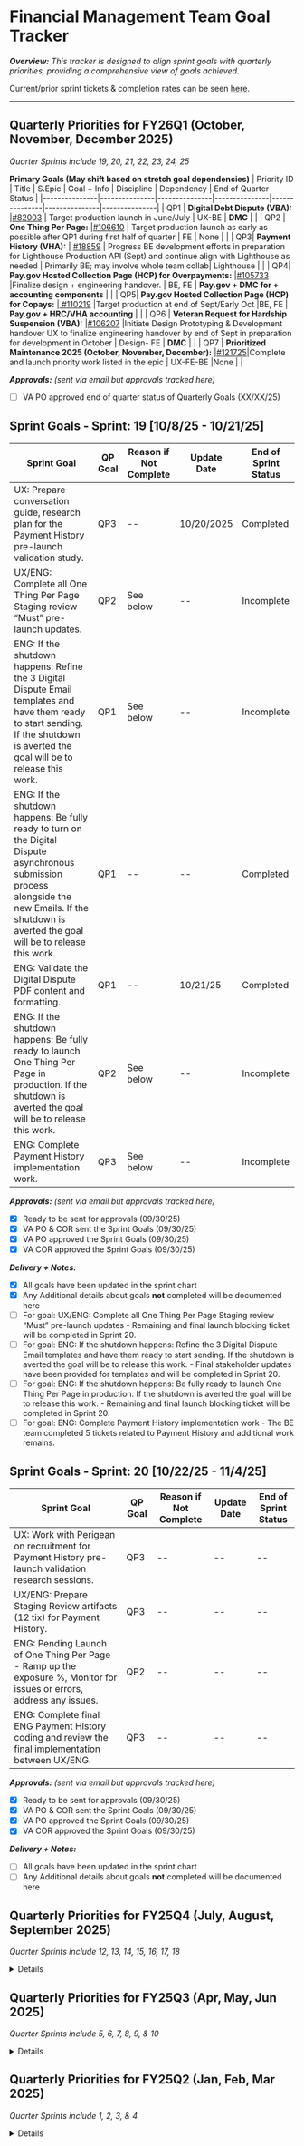 
# Financial Management Team Goal Tracker  
_**Overview:** This tracker is designed to align sprint goals with quarterly priorities, providing a comprehensive view of goals achieved._ 

Current/prior sprint tickets & completion rates can be seen [here](https://github.com/orgs/department-of-veterans-affairs/projects/1514/views/2?sliceBy%5Bvalue%5D=Sprint+1).

---

## Quarterly Priorities for FY26Q1 (October, November, December 2025)  
*Quarter Sprints include 19, 20, 21, 22, 23, 24, 25*
    
**Primary Goals (May shift based on stretch goal dependencies)**
| Priority ID | Title | S.Epic |  Goal + Info |  Discipline | Dependency |  End of Quarter Status |
|---------------|---------------|---------------|---------------|---------------|---------------|---------------|
| QP1 | **Digital Debt Dispute (VBA):**  |[#82003](https://github.com/department-of-veterans-affairs/va.gov-team/issues/82003)  | Target production launch in June/July | UX-BE | **DMC** | |
| QP2 | **One Thing Per Page:** |[#106610](https://github.com/department-of-veterans-affairs/va.gov-team/issues/106610)  | Target production launch as early as possible after QP1 during first half of quarter  | FE | None |  |
| QP3| **Payment History (VHA):**  | [#18859](https://github.com/department-of-veterans-affairs/va.gov-team/issues/18859) | Progress BE development efforts in preparation for Lighthouse Production API (Sept) and continue align with Lighthouse as needed | Primarily BE; may involve whole team collab| Lighthouse |   |
| QP4| **Pay.gov Hosted Collection Page (HCP) for Overpayments:**  |[#105733](https://github.com/department-of-veterans-affairs/va.gov-team/issues/105733)  |Finalize design + engineering handover.   | BE, FE | **Pay.gov + DMC for <Receivable ID> + accounting components** |   |
| QP5| **Pay.gov Hosted Collection Page (HCP) for Copays:**  |[ #110219](https://github.com/orgs/department-of-veterans-affairs/projects/1514/views/18?pane=issue&itemId=111610681&issue=department-of-veterans-affairs%7Cva.gov-team%7C110219)  |Target production at end of Sept/Early Oct   |BE, FE | **Pay.gov + HRC/VHA accounting** |  |
| QP6 | **Veteran Request for Hardship Suspension (VBA):** |[#106207](https://github.com/department-of-veterans-affairs/va.gov-team/issues/106207)  |Initiate Design Prototyping & Development handover  UX to finalize engineering handover by end of Sept in preparation for development in October  | Design- FE | **DMC** |  |
| QP7 | **Prioritized Maintenance 2025 (October, November, December):**  |[#121725](https://github.com/department-of-veterans-affairs/va.gov-team/issues/121725)|Complete and launch priority work listed in the epic | UX-FE-BE |None  |  |

**_Approvals:_** _(sent via email but approvals tracked here)_
 - [ ] VA PO approved end of quarter status of Quarterly Goals (XX/XX/25) 

## Sprint Goals - Sprint: 19 [10/8/25 - 10/21/25]  
| Sprint Goal | QP Goal  | Reason if Not Complete | Update Date | End of Sprint Status |
|--|--|--|--|--|
|UX: Prepare conversation guide, research plan for the Payment History pre-launch validation study.| QP3 |--|10/20/2025|Completed|
|UX/ENG: Complete all One Thing Per Page Staging review “Must” pre-launch updates.| QP2 |See below|--|Incomplete|
|ENG: If the shutdown happens: Refine the 3 Digital Dispute Email templates and have them ready to start sending. If the shutdown is averted the goal will be to release this work.| QP1 |See below|--|Incomplete|
|ENG: If the shutdown happens: Be fully ready to turn on the Digital Dispute asynchronous submission process alongside the new Emails. If the shutdown is averted the goal will be to release this work.| QP1 |--|--|Completed|
|ENG: Validate the Digital Dispute PDF content and formatting.| QP1 |--|10/21/25|Completed|
|ENG: If the shutdown happens: Be fully ready to launch One Thing Per Page in production. If the shutdown is averted the goal will be to release this work.| QP2 |See below|--|Incomplete|
|ENG: Complete Payment History implementation work.| QP3 |See below|--|Incomplete|

**_Approvals:_** _(sent via email but approvals tracked here)_
 - [X] Ready to be sent for approvals (09/30/25)
 - [X] VA PO & COR sent the Sprint Goals (09/30/25)
 - [X] VA PO approved the Sprint Goals (09/30/25)
 - [X] VA COR approved the Sprint Goals (09/30/25)
 
**_Delivery + Notes:_**
- [X] All goals have been updated in the sprint chart
- [X] Any Additional details about goals **not** completed will be documented here
- [ ] For goal: UX/ENG: Complete all One Thing Per Page Staging review “Must” pre-launch updates - Remaining and final launch blocking ticket will be completed in Sprint 20.
- [ ] For goal: ENG: If the shutdown happens: Refine the 3 Digital Dispute Email templates and have them ready to start sending. If the shutdown is averted the goal will be to release this work. - Final stakeholder updates have been provided for     templates and will be completed in Sprint 20.
- [ ] For goal: ENG: If the shutdown happens: Be fully ready to launch One Thing Per Page in production. If the shutdown is averted the goal will be to release this work. - Remaining and final launch blocking ticket will be completed in Sprint 20.
- [ ] For goal: ENG: Complete Payment History implementation work - The BE team completed 5 tickets related to Payment History and additional work remains. 

## Sprint Goals - Sprint: 20 [10/22/25 - 11/4/25]  
| Sprint Goal | QP Goal  | Reason if Not Complete | Update Date | End of Sprint Status |
|--|--|--|--|--|
|UX: Work with Perigean on recruitment for Payment History pre-launch validation research sessions.| QP3 |--|--|--|
|UX/ENG: Prepare Staging Review artifacts (12 tix) for Payment History.| QP3 |--|--|--|
|ENG: Pending Launch of One Thing Per Page - Ramp up the exposure %, Monitor for issues or errors, address any issues.| QP2 |--|--|--|
|ENG: Complete final ENG Payment History coding and review the final implementation between UX/ENG.| QP3 |--|--|--|

**_Approvals:_** _(sent via email but approvals tracked here)_
 - [X] Ready to be sent for approvals (09/30/25)
 - [X] VA PO & COR sent the Sprint Goals (09/30/25)
 - [X] VA PO approved the Sprint Goals (09/30/25)
 - [X] VA COR approved the Sprint Goals (09/30/25)
 
**_Delivery + Notes:_**
- [ ] All goals have been updated in the sprint chart
- [ ] Any Additional details about goals **not** completed will be documented here

## Quarterly Priorities for FY25Q4 (July, August, September 2025)  
*Quarter Sprints include 12, 13, 14, 15, 16, 17, 18*

<details>
    
**Primary Goals (May shift based on stretch goal dependencies)**
| Priority ID | Title | S.Epic |  Goal + Info |  Discipline | Dependency |  End of Quarter Status |
|---------------|---------------|---------------|---------------|---------------|---------------|---------------|
| QP1 | **Digital Debt Dispute (VBA):**  |[#82003](https://github.com/department-of-veterans-affairs/va.gov-team/issues/82003)  | Target production launch in June/July | UX-BE | **DMC** | |
| QP2 | **One Thing Per Page:** |[#106610](https://github.com/department-of-veterans-affairs/va.gov-team/issues/106610)  | Target production launch as early as possible after QP1 during first half of quarter  | FE | None |  |
| QP3| **Payment History (VHA):**  | [#18859](https://github.com/department-of-veterans-affairs/va.gov-team/issues/18859) | Progress BE development efforts in preparation for Lighthouse Production API (Sept) and continue align with Lighthouse as needed | Primarily BE; may involve whole team collab| Lighthouse |   |
| QP4| **Pay.gov Hosted Collection Page (HCP) for Overpayments:**  |[#105733](https://github.com/department-of-veterans-affairs/va.gov-team/issues/105733)  |Finalize design + engineering handover.   | BE, FE | **Pay.gov + DMC for <Receivable ID> + accounting components** |   |
| QP5| **Pay.gov Hosted Collection Page (HCP) for Copays:**  |[ #110219](https://github.com/orgs/department-of-veterans-affairs/projects/1514/views/18?pane=issue&itemId=111610681&issue=department-of-veterans-affairs%7Cva.gov-team%7C110219)  |Target production at end of Sept/Early Oct   |BE, FE | **Pay.gov + HRC/VHA accounting** |  |
| QP6 | **Veteran Request for Hardship Suspension (VBA):** |[#106207](https://github.com/department-of-veterans-affairs/va.gov-team/issues/106207)  |Initiate Design Prototyping & Development handover  UX to finalize engineering handover by end of Sept in preparation for development in October  | Design- FE | **DMC** |  |
| QP7 | **Indirect Initiative Priority Work:**  | [#112855](https://github.com/department-of-veterans-affairs/va.gov-team/issues/112855)|Complete and launch priority work listed in the epic | UX-FE-BE |None  |  |

**Priorities by Discipline (LOE)**
| UX - Design Priorities | UX - Research Priorities | FE Priorities | BE Priorities |
|---------------|---------------|---------------|---------------|
|Zero silent failure launch alignment (Xsmall)|Digital dispute CANARY testing (small)|Digital dispute (small)|Digital dispute (small)|
|1TTP launch alignment (Xsmall)|Payment History Research PRELAUNCH USABILITY  (medium)|1TTP (medium)|Zero Silent Failure (?)|
|Payment history launch alignment/review implementation (Xsmall)|Pay.gov (small)|Payment History (Large)|Payment History (Large)|
|Pay.gov COPAY - finalize designs , eng handover, launch alignment (medium+)|One VA debt letter research (small)|Pay.gov COPAY (medium)|Pay.gov COPAY (medium+)|
|pay.govOVERPAYMENTS - finalize designs , eng handover, launch alignment (small+)| | |Reinstate emails (xsmall)|
|Hardship Suspension (medium)| | | |
|**UX - Design Dependencies**|**UX - Research Dependencies**|**FE Dependencies**|**BE Dependencies**|
|:white_large_square: Lighthouse|:white_large_square: Lighthouse|&#x2611; Lighthouse|&#x2611; Lighthouse|
|&#x2611; DMC/IDT|&#x2611; DMC/IDT|&#x2611; DMC/IDT|&#x2611; DMC/IDT|
|:white_large_square: VBS/Huron|:white_large_square: VBS/Huron|:white_large_square: VBS/Huron|:white_large_square: VBS/Huron|
|&#x2611; Pay.gov|&#x2611; Pay.gov|&#x2611; Pay.gov|&#x2611; Pay.gov|

**_Approvals:_** _(sent via email but approvals tracked here)_
 - [ ] VA PO approved end of quarter status of Quarterly Goals (0x/xx/25)

## Sprint Goals - Sprint: 12 [7/2/25 - 7/15/25]  
| Sprint Goal | QP Goal  | Reason if Not Complete | Update Date | End of Sprint Status |
|--|--|--|--|--|
|UX: Support Engineering team in addressing Staging Review feedback to ensure Digital Dispute is release-ready (Including canary testing with Veterans).| QP1 |--|7/15/25|Complete|
|UX: Complete Figma user flows for Hardship Suspension.| QP5 |--|7/14/25|Complete|
|UX: Refine and document the UX research process for studies to include use of Copilot (AI tool).| QPX |--|7/15/25|Complete|
|ENG: Complete existing front end Digital Dispute launch-blocking tickets from the Staging Review (10 pts).| QP1 |--|7/15/25|Complete|
|ENG: Create Digital Dispute multiple submission database schemas. | QP1 |--|7/10/25|Complete|
|ENG: Address upstream server VBA job submission errors.| QPX |--|7/10/25|Complete|

**_Approvals:_** _(sent via email but approvals tracked here)_
 - [X] Ready to be sent for approvals (06/30/25)
 - [X] VA PO & COR sent the Sprint Goals (06/30/25)
 - [X] VA PO approved the Sprint Goals (07/02/25)
 - [X] VA COR approved the Sprint Goals (07/02/25)
 
**_Delivery + Notes:_**
- [X] All goals have been updated in the sprint chart
- [X] Any Additional details about goals **not** completed will be documented here
  - For goal - ENG: Address upstream server VBA job submission errors. This was completed on the 10th, but in addition to the goal's scope the BE ENG team created an additional task to enhance the submission error correction ensuring a higher quality of the initial solution. This can be seen in ticket: Implement 5655 Submission Job Spike Solution
#113523

## Sprint Goals - Sprint: 13 [7/16/25 - 7/29/25]  
| Sprint Goal | QP Goal  | Reason if Not Complete | Update Date | End of Sprint Status |
|--|--|--|--|--|
|UX: Share the Digital Dispute designs with the DMC for them to review and understand what Veterans will be seeing on the Debt Portal to facilitate seamless follow up with them during call support.| QP1 |--|--|Completed|
|UX: Review designs for pay.gov with ENG and determine implementability.| QP3 |--|--|Completed|
|UX: Refine content for Hardship Suspension with the Content Team.| QP5 |--|--|Completed|
|ENG: Launch Digital Dispute.| QP1 |--|--|Completed|
|ENG: Observe Digital Dispute submissions. Create report of request/response times and determine if we need to move request to DMC to a Sidekiq job. | QP1 |--|--|Completed|
|ENG: Develop a plan if Digital Dispute needs to move to a DMC Sidekiq job.| QP1 |--|--|Completed|
|ENG: Pay.gov MOU filled out and some next steps determined.| QP3 |--|--|Completed|

**_Approvals:_** _(sent via email but approvals tracked here)_
 - [X] Ready to be sent for approvals (07/14/25)
 - [X] VA PO & COR sent the Sprint Goals (07/14/25)
 - [X] VA PO approved the Sprint Goals (07/16/25)
 - [x] VA COR approved the Sprint Goals (07/17/25)
 
**_Delivery + Notes:_**
- [X] All goals have been updated in the sprint chart
- [ ] Any Additional details about goals **not** completed will be documented here

## Sprint Goals - Sprint: 14 [7/30/25 - 8/12/25]  
| Sprint Goal | QP Goal  | Reason if Not Complete | Update Date | End of Sprint Status |
|--|--|--|--|--|
|UX/ENG: Confirm the fields, data point mapping and format of the Lighthouse API for VHA payment history based on Fall 2024 study recommendations aka "paper testing".| QP3 |--|8/5/25|Completed|
|UX: Refine the Pay.gov mockups based on the feedback from our discussion with the FE team.| QP4 |--|8/12/25|Completed|
|UX: Create user flows & mockups for Hardship Suspension that are user-friendly and meet DMC's requirements.| QP6 |--|8/8/25|Completed|
|ENG: Complete 8 points of remaining Digital Dispute work addressing the 4 remaining staging review feedback tickets.| QP1 |3 of the 4 tickets are closed|8/12/25|Incomplete|
|ENG: Investigate next steps for submissions via Sharepoint and determine how to proceed.| QP7 |--|7/31/25|Completed|

**_Approvals:_** _(sent via email but approvals tracked here)_
 - [X] Ready to be sent for approvals (07/28/25)
 - [X] VA PO & COR sent the Sprint Goals (07/28/25)
 - [X] VA PO approved the Sprint Goals (07/31/25)
 - [X] VA COR approved the Sprint Goals (07/31/25)
 
**_Delivery + Notes:_**

- [X] All goals have been updated in the sprint chart
- [X] Any Additional details about goals **not** completed will be documented here
- ENG: Complete 8 points of remaining Digital Dispute work addressing the 4 remaining staging review feedback tickets.
  - 3 of the 4 tickets were completed, however the 4th ticket [DD Contact Information Layout - Consolidated #109263 #113026](https://github.com/department-of-veterans-affairs/va.gov-team/issues/115664) was a consolidation of 2 items and unfortunatelly rolled into the next sprint.
  - Additional investigation and collaboration with platform is required for this item and those resources are being contacted.

## Sprint Goals - Sprint: 15 [8/13/25 - 8/26/25]  
| Sprint Goal | QP Goal  | Reason if Not Complete | Update Date | End of Sprint Status |
|--|--|--|--|--|
|UX/ENG: Collaborate on the One Thing Per Page initiative by reviewing the implementation to align technical requirements with design standards.| QP2 |--|08/13/25|Completed|
|UX: Be prepared to meet with stakeholders to review the current user flows and designs for Pay.gov overpayments and document feedback. | QP4 |--|08/26/25|Completed|
|ENG: Complete the remaining 4 Front End tickets for the One Thing Per Page initiative.| QP2 |--|--|Incomplete|
|ENG: Prepare items for upcoming One Thing Per Page Staging Review: QA Artifacts, Analytics request, Release Plan, and Playbook.| QP2 |--|--|Incomplete|
|ENG: Update the Debt Portal of Notice of Rights Modals and PDF to reflect the updated language.| QP7 |--|08/15/25|Completed|

**_Approvals:_** _(sent via email but approvals tracked here)_
 - [X] Ready to be sent for approvals (08/12/25)
 - [X] VA PO & COR sent the Sprint Goals (08/12/25)
 - [X] VA PO approved the Sprint Goals (08/13/25)
 - [X] VA COR approved the Sprint Goals (08/13/25)
 
**_Delivery + Notes:_**
- [X] All goals have been updated in the sprint chart
- [X] Any Additional details about goals **not** completed will be documented here
- ENG: Complete the remaining 4 Front End tickets for the One Thing Per Page initiative
      - 3 of the 4 tickets were completed, however the 4th ticket is ready to be merged and is in Validate, awaiting Platform's direction on which component to use.
- ENG: Prepare items for upcoming One Thing Per Page Staging Review: QA Artifacts, Analytics request, Release Plan, and Playbook.
      - These artifacts are still in progress.

## Sprint Goals - Sprint: 16 [8/27/25 - 9/9/25]  
| Sprint Goal | QP Goal  | Reason if Not Complete | Update Date | End of Sprint Status |
|--|--|--|--|--|
|UX: Update pay.gov overpayment designs after receiving stakeholder feedback.| QP4 |--|09/08/25|Completed|
|UX: Create designs to improve readability of payment history pages with lengthy statements by adding a pagination component. | QP3 |--|09/05/25|Completed|
|ENG: In accordance with Platform updates, address imposter components related to continue and back buttons.| QP7 |--|--|Incomplete|
|ENG: Finalize remaining artifacts for One Thing Per Page Staging Review:  QA Artifacts, Release Plan, and Playbook.| QP2 |--|09/09/25|Completed|
|ENG: Prepare to submit 3 payment history PR’s for Platform approval (without merging) in preparation for Lighthouse API credentials.| QP3 |--|09/08/25|Completed|

**_Approvals:_** _(sent via email but approvals tracked here)_
 - [X] Ready to be sent for approvals (08/26/25)
 - [X] VA PO & COR sent the Sprint Goals (08/26/25)
 - [X] VA PO approved the Sprint Goals (08/27/25)
 - [X] VA COR approved the Sprint Goals (08/27/25)
 
**_Delivery + Notes:_**
- [X] Any Additional details about goals **not** completed will be documented here
- ENG: In accordance with Platform updates, address imposter components related to continue and back buttons.
     -This ticket was moved out of the sprint to prioritize a more pressing initiative.

## Sprint Goals - Sprint: 17 [9/10/25 - 9/23/25]  
| Sprint Goal | QP Goal  | Reason if Not Complete | Update Date | End of Sprint Status |
|--|--|--|--|--|
|UX: Review the designs and userflows for pay.gov overpayments with ENG and determine feasibility and update mockups accordingly.| QP4 |--|09/16/25|Completed|
|UX: Investigate, identify and work with stakeholders on ways to improve the Marital Status question on the FSR, to cover all situations/scenarios referenced in the Medallia reports.| QP7 |--|09/23/25|Completed|
|ENG: Launch the refactored, asynchronous Sidekiq job for Digital Dispute and monitor metrics, including creation of monitors for critical metrics.| QP1 |--|9/22/25|Completed|
|ENG: Complete all remaining One Thing Per Page work and book Staging Review.| QP2 |--|09/23/25|Completed|

**_Approvals:_** _(sent via email but approvals tracked here)_
 - [X] Ready to be sent for approvals (09/08/25)
 - [X] VA PO & COR sent the Sprint Goals (09/08/25)
 - [X] VA PO approved the Sprint Goals (09/15/25)
 - [X] VA COR approved the Sprint Goals (09/15/25)
 
**_Delivery + Notes:_**
- [X] All goals have been updated in the sprint chart
- [ ] Any Additional details about goals **not** completed will be documented here

## Sprint Goals - Sprint: 18 [9/24/25 - 10/7/25]  
| Sprint Goal | QP Goal  | Reason if Not Complete | Update Date | End of Sprint Status |
|--|--|--|--|--|
|UX: Add a pagination component to the debt payment history section to improve usability when transaction lines exceed 12 items.| QP3 |--|--|Incomplete|
|UX: Review the VBA diary codes, and update messages to ensure clarity and user understanding.| QP7 |--|--|Incomplete|
|UX: Share Hardship Suspension mockups with the client, capture feedback, and refine designs as needed.| QP6 |--|10/02/25|Completed|
|UX: Report on Veteran survey feedback from September 2025 to identify and prioritize problems users encounter in the VA.gov financial management experience.| QP7 |--|--|Incomplete|
|UX: Improve clarity of the Marital Status question on the FSR, in response to Medallia feedback.| QP7 |--|10/07/25|Completed|
|ENG: Ensure all 3 individual emails are set up correctly for Digital Dispute (Failure, In Progress, and Received).| QP1 |--|10/06/25|Completed|
|ENG: Complete all ADE feedback for OTPP launch.| QP2 |--|09/26/25|Completed|
|ENG: Continue to drive towards being release ready for the updated Payment History work by identifying all remaining work and BE focusing (4 out of 5 planned tickets) on this initiative. | QP3 |--|10/07/25|Completed|

**_Approvals:_** _(sent via email but approvals tracked here)_
 - [X] Ready to be sent for approvals (09/23/25)
 - [X] VA PO & COR sent the Sprint Goals (09/23/25)
 - [X] VA PO approved the Sprint Goals (09/24/25)
 - [X] VA COR approved the Sprint Goals (09/24/25)
 
**_Delivery + Notes:_**
- [X] All goals have been updated in the sprint chart
- [X] Any Additional details about goals **not** completed will be documented here
- UX: Add a pagination component to the debt payment history section to improve usability when transaction lines exceed 12 items. - This work will continue on as input is needed from the Platform Design Team due to a pagination error/bug.
- UX: Review the VBA diary codes, and update messages to ensure clarity and user understanding. - This work will roll into the next sprint, as alignment is needed amongst all stakeholders before Veteran facing messages can be refined and updated.
- UX: Report on Veteran survey feedback from September 2025 to identify and prioritize problems users encounter in the VA.gov financial management experience. - Per PO guidance, the team pivoted from this work to focus on the upcoming Payment History usability study preparation.

---

</details>

## Quarterly Priorities for FY25Q3 (Apr, May, Jun 2025)  
*Quarter Sprints include 5, 6, 7, 8, 9, & 10*

<details>
    
</br> **Primary Goals (May shift based on stretch goal dependencies)**
    
| Priority ID | Description | S.Epic | Relevant Dates |  Notes |  End of Quarter Status |
|-------------|---------------|-----------------|---------------|  ---------------|   ---------------| 
| QP1 | **Zero Silent Failure Alignment:** Implement call back functionality and 3 email templates for asynchronous submission pattern|[#106206](https://github.com/department-of-veterans-affairs/va.gov-team/issues/106206)  | Implement ASAP- before April 22, 2025 | **[UX+BE]** Tied to OCTO Silent Failure Initiative  | Work on this was paused for Digital Dispute and remainign items will be addressed in the Indirect Initiative Priority Work epic #112855 next quarter. |
| QP2 |  **One VA Debt Letter:** Launch in production *| [#84175](https://github.com/department-of-veterans-affairs/va.gov-team/issues/84175) | Launch in Prodution Goal: ~~March~~ Early April 2025 | **[UX+FE+BE]** Legislative Requirement: Veterans Benefit Transition​ Act of 2018 ( year 7) |Launched on April 30, 2025  |
| QP3 |  **Update 5655 Wizard to new task flow:** Launch updates in production *| [#48133](https://github.com/orgs/department-of-veterans-affairs/projects/1514/views/6?pane=issue&itemId=88349041&issue=department-of-veterans-affairs%7Cva.gov-team%7C48133)|  | **[UX+FE]**  Dependent on CAIA team collaboration | Launched in production May 6, 2025    ||
| QP4  | **Digital Debt Dispute (VBA):** Target Launch in production *| [#82003](https://github.com/department-of-veterans-affairs/va.gov-team/issues/82003) | Target Launch in Production ~~May 28, 25~~ - updated to end of June due to DMC bandwidth constraints |**[UX+FE+BE]**   | Due to launch blocking items the launch was delayed into the next sprint, but will launch in the first sprit of the next quarter. |
| QP5 | **One Thing Per Page** | [#106610](https://github.com/department-of-veterans-affairs/va.gov-team/issues/106610)|Target launch end of quarter | **[UX+FE]** Plan to extract 1TTP from VHA Payment History work to expedite implementation | Partially Complete, UX has completed their portion and FE had to shift to Digital Dispute. This will finish development and release early next quarter. |
| QP6 | **Pay.gov Hosted Collection Page (HCP) for Overpayments:** Discovery & Design Prototyping *| [#105733](https://github.com/department-of-veterans-affairs/va.gov-team/issues/105733)  |  |**[UX]**  | Complete for phase 1 - UX needs to review with ENG on the implimnetation verification. |
| QP7 | **Mobile App:** Collaborate with MFS (Mobile Feature Support) team to add overpayment debt information into mobile app experience |  [#106209](https://github.com/department-of-veterans-affairs/va.gov-team/issues/106209) | complete initial discovery by end of quarter |**[UX]** MFS team responsible for implementation - FM team with expertise in finance space to collaborate closely with MFS | Complete, any additional support will be captured in the Indirect Initiative Priority Work epic #112855 next quarter.  |
| QP8 | **Veteran Request for Hardship Suspension (VBA):** Discovery & Design Prototyping * | [#106207](https://github.com/department-of-veterans-affairs/va.gov-team/issues/106207) |  | **[UX]** | Incomplete - UX is finishing the last 2 tickets for design and user flow. |



**Stretch Goals (Known dependencies may impact)**
| Priority ID | Description | S.Epic | Relevant Dates |  Notes |  End of Quarter Status |
|-------------|---------------|-----------------|---------------|  ---------------| ---------------| 
| QP9 | **VHA Repayment Plan (10-323)**:  Discovery & Design Prototyping *| [#106208](https://github.com/department-of-veterans-affairs/va.gov-team/issues/106208)|   |**[UX]**   ||
| QP10| **Payment History (VHA):** Progress development efforts and continue align with Lighthouse * | [#18859](https://github.com/department-of-veterans-affairs/va.gov-team/issues/18859) | Goal to launch June 2025 or sooner | **[UX+FE+BE]** Tremendous User Value! Dependent on Lighthouse team collaboration to build API|   ||

**_Approvals:_** _(sent via email but approvals tracked here)_
 - [ ] VA PO approved end of quarter status of Quarterly Goals (0x/xx/25)

## Sprint Goals - Sprint: 5 [3/26/25 - 4/8/25]  
| Sprint Goal | QP Goal  | Reason if Not Complete | Update Date | End of Sprint Status |
|--|--|--|--|--|
|UX: Complete the March Medallia Report| QPX |--|04/08/2025|Completed|
|UX: Discovery meeting with Domo Dashboard Users| FY25Q2 QP4 |--|04/07/25|Completed |
|UX: Finalize Medallia analytics data reports to run to inform satisfaction metrics| FY25Q2 QP4 |-- | 04/07/25 | Completed |
|ENG: Initial PR submitted for VA notify callback | QP1 |--|03/28/25|Completed|
|ENG: Address the “must” accessibility feedback for the One VA Debt Letter | QP2 |--|04/07/2025|Completed|
|ENG: Restart Digital Dispute work in preparation for Q3 priorities | QP3 |--|03/28/25|Completed|
|ENG: Updates to FSR based off Veteran feedback such as Removal of $70K limit to retirement funds | QPX |--|03/28/25|Completed|
|ENG: Continue Josh’s access to critical systems and onboarding tasks | QPX |--|04/01/25|Completed|

**_Approvals:_** _(sent via email but approvals tracked here)_
 - [X] Ready to be sent for approvals (03/24/25)
 - [X] VA PO & COR sent the Sprint Goals (03/24/25)
 - [X] VA PO approved the Sprint Goals (03/25/25)
 - [X] VA COR approved the Sprint Goals (03/25/25)
 
**_Delivery + Notes:_**
- [X] All goals have been updated in the sprint chart
- [ ] Any Additional details about goals **not** completed will be documented here

## Sprint Goals - Sprint: 6 [4/9/25 - 4/22/25]  
| Sprint Goal | QP Goal  | Reason if Not Complete | Update Date | End of Sprint Status |
|--|--|--|--|--|
|UX: Refine templates for Zero Silent Failure (Emails 1 & 2)| QP1 |--|4/22/25|Completed|
|UX: Create prototypes for Wizard & Digital Dispute Usability Study| QP3 QP4 |--|4/22/25|Completed|
|UX: Complete the Research plan step 1 for Wizard & Digital Dispute (Write guides) | QP3 QP4 |--|4/22/25|Completed|
|ENG: Complete dev work for One VA debt letter and collaborate with Platform on PR’s| QP2 |--|04/21/25|Completed|
|ENG: Complete the dev work for the Wizard new flow and be prepared for the release, pending CAIA Pages| QP3 |High priority bug ticket and new feature feedback work |-04/22/25|Incomplete|

**_Approvals:_** _(sent via email but approvals tracked here)_
 - [X] Ready to be sent for approvals (04/07/25)
 - [X] VA PO & COR sent the Sprint Goals (04/07/25)
 - [X] VA PO approved the Sprint Goals (04/09/25)
 - [X] VA COR approved the Sprint Goals (04/09/25)
 
**_Delivery + Notes:_**
- [X] All goals have been updated in the sprint chart
- [X] Any Additional details about goals **not** completed will be documented here
- ENG: Complete the dev work for the Wizard new flow and be prepared for the release, pending CAIA Pages
  - Work for a high priority bug fix (adding additional items issue #107612) and feedback from staging review for One Debt Letter took priority over this goal
  - The work is now scheduled to be completed next sprint

## Sprint Goals - Sprint: 7 [4/23/25 - 5/6/25]  
| Sprint Goal | QP Goal  | Reason if Not Complete | Update Date | End of Sprint Status |
|--|--|--|--|--|
|UX: Wizard & Digital Dispute Usability Study is submitted for approval by Platform. | QP3 QP4 |--|05/05/25|Completed|
|UX: Process of recruiting Veterans with Perigean for Wizard & Digital Dispute Usability Study begins. | QP3 QP4 |--|05/06/25|Completed|
|UX: Begin discovery process to understand Pay.gov ask, business needs, and constraints. | QP6 |--|05/05/25|Completed|
|ENG: Coordinate with DMC to meet to discuss zero silent failure email next steps. | QP1 |Blocked by DMC|--|Incomplete|
|ENG: Coordinate with Huron to meet to discuss zero silent failure email next steps. | QP1 |--|04/22/2025|Completed|
|ENG: Launch One VA Debt Letter into production | QP2 |--|04/28/2025|Completed|
|ENG: Launch Wizard into production | QP3 |--|05/06/25|Completed|

**_Approvals:_** _(sent via email but approvals tracked here)_
 - [X] Ready to be sent for approvals (04/21/25)
 - [X] VA PO & COR sent the Sprint Goals (04/22/25)
 - [X] VA PO approved the Sprint Goals (04/22/25)
 - [X] VA COR approved the Sprint Goals (04/22/25)
 
**_Delivery + Notes:_**
- [X] All goals have been updated in the sprint chart
- [X] Any Additional details about goals **not** completed will be documented here
- **ENG: Coordinate with DMC to meet to discuss zero silent failure email next steps.**
     - The DMC IDT team does not have the capacity to assist the team with this effort.
     - The Government PO is working with DMC IDT management to determine prioritization of this effort and others.

## Sprint Goals - Sprint: 8 [5/7/25 - 5/20/25]  
| Sprint Goal | QP Goal  | Reason if Not Complete | Update Date | End of Sprint Status |
|--|--|--|--|--|
|UX: Complete the monthly Medallia report | QPX |--|05/20/25|Completed|
|UX: Finish recruiting Veterans with Perigean for Wizard & Digital Dispute Usability Study and for internal pilot sessions | QP3 QP4 |--|05/13/25|Completed|
|UX: Determine UX limitations on pay.gov | QP6 |--|05/12/25|Completed|
|UX:  Launch Wizard & Digital Dispute Usability Study | QP3 QP4 |--|05/14/25|Completed|
|UX: Collaborate with Mobile Feature Support (MFS) Team | QP7 |--|05/20/25|Completed|
|ENG: Coordinate kickoff call with Pay.gov team to understand scope | QP6|--|05/12/25|Completed|
|ENG: Continue efforts on Digital Dispute | QP4 |--|05/20/25|Completed|
|ENG: Define remaining work on One thing per page effort |QP5|--|05/16/25|Completed|

**_Approvals:_** _(sent via email but approvals tracked here)_
 - [X] Ready to be sent for approvals (05/05/25)
 - [X] VA PO & COR sent the Sprint Goals (05/05/25)
 - [X] VA PO approved the Sprint Goals (05//06/25)
 - [X] VA COR approved the Sprint Goals (05/07/25)
 
**_Delivery + Notes:_**
- [X] All goals have been updated in the sprint chart
- [ ] Any Additional details about goals **not** completed will be documented here

## Sprint Goals - Sprint: 9 [5/21/25 - 6/3/25]  
| Sprint Goal | QP Goal  | Reason if Not Complete | Update Date | End of Sprint Status |
|--|--|--|--|--|
|UX: Complete R&S (Wizard) and Digital Dispute Study interviews and publish topline summary of early findings (before the full report). | QP3 QP4 |--|05/29/25|Completed|
|UX: Begin drafting the research plan for pay.gov study. | QP6 |--|06/02/25|Completed|
|UX: Refine Pay.gov user flows based on stakeholder feedback and tech guidelines. | QP6 |--|06/02/25|Completed|
|ENG: Implement the ability to use international phone numbers in the portal. | N/A |--|--|Incomplete|
|ENG: Complete at least 5 FE Digital Dispute tickets (66% of the remaining FE tickets for the initiative). | QP4 |--|06/03/25|Incomplete (3 of 5 tickets completed)|
|ENG: Define, request and begin setup for any provided credentials from pay.gov to be added to the portal environment. |QP6|--|06/03/25|FM team Completed initial steps)

**_Approvals:_** _(sent via email but approvals tracked here)_
 - [X] Ready to be sent for approvals (05/19/25)
 - [X] VA PO & COR sent the Sprint Goals (05/20/25)
 - [X] VA PO approved the Sprint Goals (05//20/25)
 - [X] VA COR approved the Sprint Goals (05/20/25)
 
**_Delivery + Notes:_**
- [X] All goals have been updated in the sprint chart
- [X] Any Additional details about goals **not** completed will be documented here
  - **Goal "ENG: Complete at least 5 FE Digital Dispute tickets (66% of the remaining FE tickets for the initiative)."** Due to a change in approach mid-sprint from DMC (JSON to PDF), the scope of the tickets originally pulled into the sprint changed, causing additional ticket requirements and resulting in not all of the anticipated items being closed. These are currently in progress and expected to close early in Sprint 10.
  - **Goal "ENG: Define, request and begin setup for any provided credentials from pay.gov to be added to the portal environment."** Engineering requested and began the setup process; however no credentials were able to be provided from pay.gov this sprint. The team completed their portion. However, additional work will be needed once credentials are provided.
  -   **Goal "ENG: Implement the ability to use international phone numbers in the portal."** This work is currently blocked by the Authenticated Expereince Platform team. They reported they need to update the Front End form component before we can proceed with this work. 

## Sprint Goals - Sprint: 10 [6/4/25 - 6/17/25]  
| Sprint Goal | QP Goal  | Reason if Not Complete | Update Date | End of Sprint Status |
|--|--|--|--|--|
|UX: Complete the readout for R&S/Digital Dispute study |QP3 QP4|--|6/12/25|Completed|
|UX: Prepare the presentation & present the R&S/Digital Dispute study readout |QP3 QP4|--|6/12/25|Completed|
|UX: Complete the Monthly May Medallia report | QPX |--|6/17/25|Completed|
|UX: Make updates to the designs based off the Midpoint review feedback for 1TPP (One Thing Per Page) | QP5 |--|6/17/25|Completed|
|ENG: Complete the DD (Digital Dispute) PDF generation for submission functionality and review with UX to confirm design| QP4 |Test suite issues - see more information below.|6/18/25|Incomplete|
|ENG: Front End to complete the functionality of sending the Back End PDF’s for DD submissions| QP4 |The above ENG goal needs to be complete before this can take place.|6/18/25|Incomplete|
|ENG: Back End to create an endpoint that can receive a PDF blob and other relevant data from the front end allowing the acceptance of the DD PDF submissions | QP4 |--|6/12/25|Completed|
|ENG: Complete PSIRR (Privacy, Security, Infrastructure Readiness Review) Collab Cycle stage for DD | QP4 |--|6/17/25|Completed|

**_Approvals:_** _(sent via email but approvals tracked here)_
 - [X] Ready to be sent for approvals (06/3/25)
 - [X] VA PO & COR sent the Sprint Goals (06/3/25)
 - [X] VA PO approved the Sprint Goals (06/9/25)
 - [X] VA COR approved the Sprint Goals (06/9/25)
 
**_Delivery + Notes:_**
- [X] All goals have been updated in the sprint chart
- [X] Any Additional details about goals **not** completed will be documented here
  - For goal: ENG Complete the DD (Digital Dispute) PDF generation. We are dependent on a test suite to finish validation on this goal. The Cypress test suite for vets-website crashes both locally and in CI whenever code tries to import.

## Sprint Goals - Sprint: 11 [6/18/25 - 7/1/25]  
| Sprint Goal | QP Goal  | Reason if Not Complete | Update Date | End of Sprint Status |
|--|--|--|--|--|
|UX: Draft the design Ideation for Hardship suspension based off the 6/17 kickoff meeting. | QP8 |--|07/01/25|Completed|
|UX: Create initial mockups for the Pay.gov Authenticated Copay path. | QP6 |--|06/30/25|Completed|
|UX: Review staging implementation of DD with ENG prior to launch. | QP4 |--|06/25/25|Completed|
|ENG: Prepare the QA Artifacts for the Digital Debt Dispute staging review.| QP4 |--|06/23/25|Completed|
|ENG: Finish creating and run the E2E tests for validating the Digital Debt Dispute prior to launch.| QP4 |--|06/26/25|Completed|
|ENG: Implement any launch required updates based off of the UX research for Digital Debt Dispute. | QP4 |--|--|Incomplete|
|ENG: Launch Digital Debt Dispute. | QP4 |--|--|Incomplete|

**_Approvals:_** _(sent via email but approvals tracked here)_
 - [X] Ready to be sent for approvals (06/16/25)
 - [X] VA PO & COR sent the Sprint Goals (06/16/25)
 - [X] VA PO approved the Sprint Goals (06/16/25)
 - [X] VA COR approved the Sprint Goals (06/17/25)
 
**_Delivery + Notes:_**
- [X] All goals have been updated in the sprint chart
- [X] Any Additional details about goals **not** completed will be documented here
- For this goal: "Implement any launch required updates based off of the UX research for Digital Debt Dispute," we did not complete all updates.
- For this goal:"ENG: Launch Digital Debt Dispute,"  the launch was delayed due to launch-blocking Staging Review feedback.
---

</details>

## Quarterly Priorities for FY25Q2 (Jan, Feb, Mar 2025)  
*Quarter Sprints include 1, 2, 3, & 4*

<details>
  
| Priority ID | Description | S.Epic |Status | Notes | Launch in Production Goal |   End of Quarter Status |
|-------------|---------------|-----------------|---------------|  ---------------|  ---------------|    ---------------| 
| QP1 | Establish One VA Debt Letter PDF in production| [#84175](https://github.com/department-of-veterans-affairs/va.gov-team/issues/84175) | Discovery | Legislative Requirement:Veterans Benefit Transition​ Act of 2018 ( year 7) |  March 2025 |In Progress - The accessibility requirements for this effort were more complex than expected, requiring additional time and testing to meet required compliance. This work will continue and release in production in Q3.|
| QP2 | Launch Wizard updates in production| [#48133](https://github.com/orgs/department-of-veterans-affairs/projects/1514/views/6?pane=issue&itemId=88349041&issue=department-of-veterans-affairs%7Cva.gov-team%7C48133)| In progress |  Dependent on CAIA team collaboration |  March 2025|In Progress - CAIA has shifted development implementation plan. This work will continue and release in production in Q3.|
| QP3 | Payment History (VHA)  | [#18859](https://github.com/department-of-veterans-affairs/va.gov-team/issues/18859) | TBD |  TBD |  June 2025 or sooner|In Progress - Contractual changes with the Lighthouse team caused delays in this work. |
| QP4 | CSAT / Medallia Work  | [#102194](https://github.com/department-of-veterans-affairs/va.gov-team/issues/102194) | In Progress |  Collaborating with Contact Center Team |   N/A |Completed|

**_Approvals:_** _(sent via email but approvals tracked here)_
 - [X] VA PO approved end of quarter status of Quarterly Goals (05/15/25)

## Sprint Goals - Sprint: 1 [1/24/25 - 2/11/25]  
| Sprint Goal | QP Goal  | Reason if Not Complete | Update Date | End of Sprint Status |
|--|--|--|--|--|
|UX: Mockup quick reference guide| QPX |--| 2/04/25| Complete |
|UX: Work with Contact Center to improve Medallia data| QP4 |--| 2/11/25 | Complete |
|UX: Complete the Feb Medallia Report| QP4 |--| 2/11/25 | Complete |
|ENG: The Digital Dispute process is live on staging| QPX |--| 2/04/25 | Complete |
|ENG: SharePoint errors have a more descriptive notification and are reported to ENG for analysis| QPX |--|2/07/25|Complete|

**_Approvals:_** _(sent via email but approvals tracked here)_
 - [X] Ready to be sent for approvals
 - [X] VA PO & COR sent the Sprint Goals
 - [X] VA PO approved the Sprint Goals
 - [X] VA COR approved the Sprint Goals
 
**_Delivery + Notes:_**
- [X] All goals have been updated in the sprint chart
- [ ] Any Additional details about goals **not** completed will be documented here



## Sprint Goals - Sprint: 2 [2/12/25-2/25/25] 
| Sprint Goal | QP Goal  | Reason if Not Complete | Update Date | End of Sprint Status |
|--|--|--|--|--|
| UX: Define the path (PDF or HTML) version for the one VA Debt letter | QP1 |--|02/25/25|Completed|
| UX: Finalization of wizard content mockups and prototypes for research and studies | QP2 |Blocked by CAIA|02/20/25|Blocked|
| UX: Define UX practice process and vision for 2025 | N/A |--|2/25/25|Completed|
| UX: Complete one of the prior Medallia reports | QP4 |--|02/25/25|Completed|
| ENG: Have a clear path for one debt letter by define how the letter will be technically generated | QP1 |--|2/24/25|Completed|
| ENG: Have an “Alpha” version of the Wizard live on staging | QP2 | CAIA has shifted development implementation plan | 02/24/25 | Blocked |
| ENG: Harden the FSR – Have fewer issues and a higher confidence in data integrity by auditing parameters sent from frontend| N/A |--|2/24/25|Completed|

**_Approvals:_** _(sent via email but approvals tracked here)_
 - [X] Ready to be sent for approvals
 - [X] VA PO & COR sent the Sprint Goals
 - [X] VA PO approved the Sprint Goals
 - [X] VA COR approved the Sprint Goals
 
**_Delivery + Notes:_**
- [X] All goals have been updated in the sprint chart
- [X] Any Additional details about goals **not** completed will be documented here
- **ENG: Have an “Alpha” version of the Wizard live on staging**
  - Our front end team worked on implementing the initial (bare bones) version of the wizard based on a "sub task" design where veterans answer a series of questions to determine if the FSR was the appropriate for resolving their issue. The effort has been blocked pending additional guidance from the CAIA team since we may be continuing with an alternate approach.



## Sprint Goals - Sprint: 3 [ 2/26/25-3/11/25] 
| Sprint Goal | QP Goal  | Reason if Not Complete | Update Date | End of Sprint Status |
|--|--|--|--|--|
| UX: Write VHA Payment History stakeholder and SME feedback survey and distribute for feedback | QP3 |--|3/7/25|Completed|
| UX: Complete the Monthly Medallia report| QP3 |--|3/11/25|Completed|
| UX: Create a Q3 2024 retrospective report for Custom Survey Medallia feedback | QP3 |--|3/11/25|Completed|
| ENG: Enable the feature flag for the activation of the one VA debt letter presentation button (Staging) | QP1 |--|2/19/25|Completed|
| ENG: Debts and copay data appear on the One VA debt letter (Staging) | QP1 |Awaiting PR approval|2/28/25|Blocked|
| ENG: Payment history feature work has begun development | QP3 |--|2/28/25|Completed|
| ENG: Veterans are presented with the correct contact information (phone number updates) | N/A |--|02/27/25|Completed|

**_Approvals:_** _(sent via email but approvals tracked here)_
 - [X] Ready to be sent for approvals
 - [X] VA PO & COR sent the Sprint Goals
 - [X] VA PO approved the Sprint Goals
 - [X] VA COR approved the Sprint Goals
 
**_Delivery + Notes:_**
- [X] All goals have been updated in the sprint chart
- [ ] Any Additional details about goals **not** completed will be documented here
      



## Sprint Goals - Sprint: 4 [3/12/25-3/25/25]
| Sprint Goal | QP Goal  | Reason if Not Complete | Update Date | End of Sprint Status |
|--|--|--|--|--|
| UX: Analyze VHA Payment History stakeholder and SME feedback survey and share with Government PO |QP3|--|03/20/25|Completed|
| UX: Medallia, CSAT, and KPI discovery and alignment (part 2)|QP4|--|03/25/25| Completed
| UX: Create final retrospective report for Custom Survey Medallia feedback|QP4|--|03/25/25|Completed|
| UX: Improve FSR questions comprehension by providing improvements, based on Veteran feedback (mockups only to share with SMEs)|N/A|--|03/25/25|Completed|
| ENG: Complete the API integration to populate the Copay and debt data on the one VA Debt Letter | QP1 |--|03/17/25|Completed|
| ENG: Complete the analysis of the One debt letter accessibility and define the approach  | QP1 |--|03/25/25|Completed|
| ENG: Complete the Debt Resolve Page updates in staging and PR submitted  | N/A |--|03/24/25|Completed|
| ENG: Research and resolve all bugs that were moved into or discovered in the sprint | N/A |--|-03/25/25|Completed|
| ENG: Establish Silent Failure email communication for failed FSR submissions | N/A |--|03/24/25|Completed|
| ENG: Align with DMC IDT on technical requirements for Digital Debt Dispute initiative | N/A |--|03/12/25|Completed| 

**_Approvals:_** _(sent via email but approvals tracked here)_
 - [X] Ready to be sent for approvals
 - [X] VA PO & COR sent the Sprint Goals (03/10/25)
 - [X] VA PO approved the Sprint Goals (03/11/25)
 - [X] VA COR approved the Sprint Goals  (03/11/25)
 
**_Delivery + Notes:_**
- [X] All goals have been updated in the sprint chart
- [X] Any Additional details about goals **not** completed will be documented here

</details>
